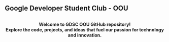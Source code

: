## Google Developer Student Club - OOU

<p style="text-align: center; font-weight: bold; margin-top: 30px">
  Welcome to GDSC OOU GitHub repository! <br/>
  Explore the code, projects, and ideas that fuel our passion for technology and innovation.
</p>